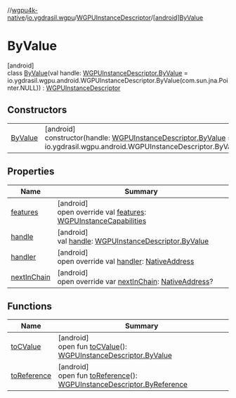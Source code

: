 //[wgpu4k-native](../../../../index.md)/[io.ygdrasil.wgpu](../../index.md)/[WGPUInstanceDescriptor](../index.md)/[[android]ByValue](index.md)

# ByValue

[android]\
class [ByValue](index.md)(val handle: [WGPUInstanceDescriptor.ByValue](../../../io.ygdrasil.wgpu.android/-w-g-p-u-instance-descriptor/-by-value/index.md) = io.ygdrasil.wgpu.android.WGPUInstanceDescriptor.ByValue(com.sun.jna.Pointer.NULL)) : [WGPUInstanceDescriptor](../index.md)

## Constructors

| | |
|---|---|
| [ByValue](-by-value.md) | [android]<br>constructor(handle: [WGPUInstanceDescriptor.ByValue](../../../io.ygdrasil.wgpu.android/-w-g-p-u-instance-descriptor/-by-value/index.md) = io.ygdrasil.wgpu.android.WGPUInstanceDescriptor.ByValue(com.sun.jna.Pointer.NULL)) |

## Properties

| Name | Summary |
|---|---|
| [features](features.md) | [android]<br>open override val [features](features.md): [WGPUInstanceCapabilities](../../-w-g-p-u-instance-capabilities/index.md) |
| [handle](handle.md) | [android]<br>val [handle](handle.md): [WGPUInstanceDescriptor.ByValue](../../../io.ygdrasil.wgpu.android/-w-g-p-u-instance-descriptor/-by-value/index.md) |
| [handler](handler.md) | [android]<br>open override val [handler](handler.md): [NativeAddress](../../../ffi/-native-address/index.md) |
| [nextInChain](next-in-chain.md) | [android]<br>open override var [nextInChain](next-in-chain.md): [NativeAddress](../../../ffi/-native-address/index.md)? |

## Functions

| Name | Summary |
|---|---|
| [toCValue](../[android]to-c-value.md) | [android]<br>open fun [toCValue](../[android]to-c-value.md)(): [WGPUInstanceDescriptor.ByValue](../../../io.ygdrasil.wgpu.android/-w-g-p-u-instance-descriptor/-by-value/index.md) |
| [toReference](../to-reference.md) | [android]<br>open fun [toReference](../to-reference.md)(): [WGPUInstanceDescriptor.ByReference](../../../io.ygdrasil.wgpu.android/-w-g-p-u-instance-descriptor/-by-reference/index.md) |